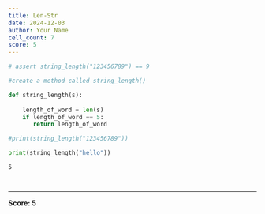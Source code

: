 ```yaml
---
title: Len-Str
date: 2024-12-03
author: Your Name
cell_count: 7
score: 5
---
```


```python
# assert string_length("123456789") == 9
```


```python
#create a method called string_length()
```


```python
def string_length(s):
    
    length_of_word = len(s)
    if length_of_word == 5:
       return length_of_word
```


```python
#print(string_length("123456789"))
```


```python
print(string_length("hello"))
```

    5



```python

```


```python

```


---
**Score: 5**
